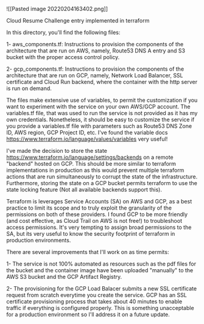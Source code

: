 ![[Pasted image 20220204163402.png]]

Cloud Resume Challenge entry implemented in terraform

In this directory, you'll find the following files:

1- aws_components.tf: Instructions to provision the components of the architecture that are run on AWS, namely, Route53 DNS A entry and S3 bucket with the proper access control policy.

2- gcp_components.tf: Instructions to provision the components of the architecture that are run on GCP, namely, Network Load Balancer, SSL certificate and Cloud Run backend, where the container with the http server is run on demand.

The files make extensive use of variables, to permit the customization if you want to experiment with the service on your own AWS/GCP account. The variables.tf file, that was used to run the service is not provided as it has my own credentials. Nonetheless, it should be easy to customize the service if you provide a variables.tf file with parameters such as Route53 DNS Zone ID, AWS region, GCP Project ID, etc. I've found the variable docs https://www.terraform.io/language/values/variables very useful!

I've made the decision to store the state https://www.terraform.io/language/settings/backends on a remote "backend" hosted on GCP. This should be more similar to terraform implementations in production as this would prevent multiple terraform actions that are run simultaneously to corrupt the state of the infrastructure. Furthermore, storing the state on a GCP bucket permits terraform to use the state locking feature (Not all available backends support this).

Terraform is leverages Service Accounts (SA) on AWS and GCP, as a best practice to limit its scope and to truly exploit the granularity of the permissions on both of these providers. I found GCP to be more friendly (and cost effective, as Cloud Trail on AWS is not free!) to troubleshoot access permissions. It's very tempting to assign broad permissions to the SA, but its very useful to know the security footprint of terraform in production environments.

There are several improvements that I'll work on as time permits:

1- The service is not 100% automated as resources such as the pdf files for the bucket and the container image have been uploaded "manually" to the AWS S3 bucket and the GCP Artifact Registry.

2- The provisioning for the GCP Load Balacer submits a new SSL certificate request from scratch everytime you create the service. GCP has an SSL certificate provisioning process that takes about 40 minutes to enable traffic if everything is configured properly. This is something unacceptable for a production environment so I'll address it on a future update.

